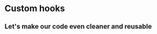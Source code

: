 <!-- .slide: class="transition" -->
# Custom hooks

## Let's make our code even cleaner and reusable